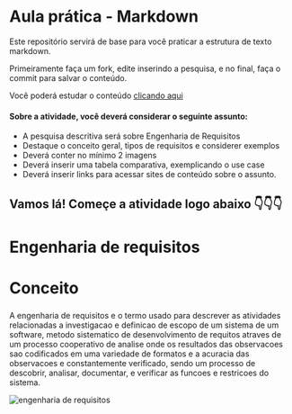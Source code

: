 # Aula prática - Markdown

Este repositório servirá de base para você praticar a estrutura de texto markdown. 

Primeiramente faça um fork, edite inserindo a pesquisa, e no final, faça o commit para salvar o conteúdo.

Você poderá estudar o conteúdo [clicando aqui](https://docs.pipz.com/central-de-ajuda/learning-center/guia-basico-de-markdown#open)

#### Sobre a atividade, você deverá considerar o seguinte assunto:

- A pesquisa descritiva será sobre Engenharia de Requisitos
- Destaque o conceito geral, tipos de requisitos e considerer exemplos
- Deverá conter no mínimo 2 imagens
- Deverá inserir uma tabela comparativa, exemplicando o use case
- Deverá inserir links para acessar sites de conteúdo sobre o assunto.


## Vamos lá! Começe a atividade logo abaixo 👇👇👇

# Engenharia de requisitos 

# Conceito 

### 
A engenharia de requisitos e o termo usado para descrever as atividades relacionadas a investigacao e definicao de escopo de um sistema de um software, metodo sistematico de desenvolvimento de requitos atraves de um processo cooperativo de analise onde os resultados das observacoes sao codificados em uma variedade de formatos e a acuracia das observacoes e constantemente verificado, sendo um processo de descobrir, analisar, documentar, e verificar as funcoes e restricoes do sistema.

![engenharia de requisitos](https://www.devmedia.com.br/imagens/engsoft/artigo6/image05.jpg)
